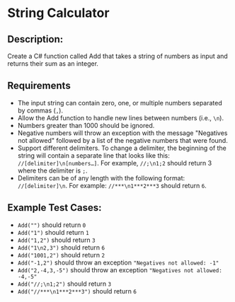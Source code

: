 # String Calculator

## Description:

Create a C# function called Add that takes a string of numbers as input and returns their sum as an integer.

## Requirements

- The input string can contain zero, one, or multiple numbers separated by commas (`,`).
- Allow the Add function to handle new lines between numbers (i.e., `\n`).
- Numbers greater than 1000 should be ignored.
- Negative numbers will throw an exception with the message "Negatives not allowed" followed by a list of the negative numbers that were found.
- Support different delimiters. To change a delimiter, the beginning of the string will contain a separate line that looks like this: `//[delimiter]\n[numbers…]`. For example, `//;\n1;2` should return 3 where the delimiter is `;`.   
- Delimiters can be of any length with the following format: `//[delimiter]\n`. For example: `//***\n1***2***3` should return `6`.

## Example Test Cases:

- `Add("")` should return `0`
- `Add("1")` should return `1`
- `Add("1,2")` should return `3`
- `Add("1\n2,3")` should return `6`
- `Add("1001,2")` should return `2`
- `Add("-1,2")` should throw an exception `"Negatives not allowed: -1"`
- `Add("2,-4,3,-5")` should throw an exception `"Negatives not allowed: -4,-5"`
- `Add("//;\n1;2")` should return `3`
- `Add("//***\n1***2***3")` should return `6`
